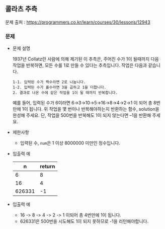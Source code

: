 ## 콜라츠 추측

문제 출처 : https://programmers.co.kr/learn/courses/30/lessons/12943

### 문제

- 문제 설명

  1937년 Collatz란 사람에 의해 제기된 이 추측은, 주어진 수가 1이 될때까지 다음 작업을 반복하면, 모든 수를 1로 만들 수 있다는 추측입니다. 작업은 다음과 같습니다.

  ```
  1-1. 입력된 수가 짝수라면 2로 나눕니다. 
  1-2. 입력된 수가 홀수라면 3을 곱하고 1을 더합니다.
  2. 결과로 나온 수에 같은 작업을 1이 될 때까지 반복합니다.
  ```
  
  예를 들어, 입력된 수가 6이라면 6→3→10→5→16→8→4→2→1 이 되어 총 8번 만에 1이 됩니다. 위 작업을 몇 번이나 반복해야하는지 반환하는 함수, solution을 완성해 주세요. 단, 작업을 500번을 반복해도 1이 되지 않는다면 –1을 반환해 주세요.
  
- 제한사항

  - 입력된 수, `num`은 1 이상 8000000 미만인 정수입니다.
  
- 입출력 예

  | n      | return |
  | ------ | ------ |
  | 6      | 8      |
  | 16     | 4      |
  | 626331 | -1     |
  
- 입출력 예

  - 16 -> 8 -> 4 -> 2 -> 1 이되어 총 4번만에 1이 됩니다.
  - 626331은 500번을 시도해도 1이 되지 못하므로 -1을 리턴해야합니다.
